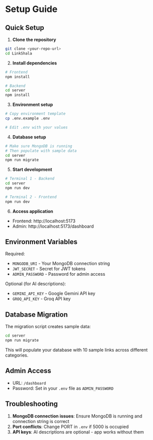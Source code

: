 # Setup Guide

## Quick Setup

1. **Clone the repository**
```bash
git clone <your-repo-url>
cd LinkShala
```

2. **Install dependencies**
```bash
# Frontend
npm install

# Backend
cd server
npm install
```

3. **Environment setup**
```bash
# Copy environment template
cp .env.example .env

# Edit .env with your values
```

4. **Database setup**
```bash
# Make sure MongoDB is running
# Then populate with sample data
cd server
npm run migrate
```

5. **Start development**
```bash
# Terminal 1 - Backend
cd server
npm run dev

# Terminal 2 - Frontend
npm run dev
```

6. **Access application**
- Frontend: http://localhost:5173
- Admin: http://localhost:5173/dashboard

## Environment Variables

Required:
- `MONGODB_URI` - Your MongoDB connection string
- `JWT_SECRET` - Secret for JWT tokens
- `ADMIN_PASSWORD` - Password for admin access

Optional (for AI descriptions):
- `GEMINI_API_KEY` - Google Gemini API key
- `GROQ_API_KEY` - Groq API key

## Database Migration

The migration script creates sample data:
```bash
cd server
npm run migrate
```

This will populate your database with 10 sample links across different categories.

## Admin Access

- URL: `/dashboard`
- Password: Set in your `.env` file as `ADMIN_PASSWORD`

## Troubleshooting

1. **MongoDB connection issues**: Ensure MongoDB is running and connection string is correct
2. **Port conflicts**: Change PORT in `.env` if 5000 is occupied
3. **API keys**: AI descriptions are optional - app works without them